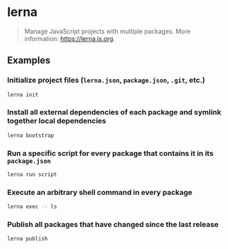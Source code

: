 # lerna

> Manage JavaScript projects with multiple packages. More information: <https://lerna.js.org>.

## Examples

### Initialize project files (`lerna.json`, `package.json`, `.git`, etc.)

```bash
lerna init
```

### Install all external dependencies of each package and symlink together local dependencies

```bash
lerna bootstrap
```

### Run a specific script for every package that contains it in its `package.json`

```bash
lerna run script
```

### Execute an arbitrary shell command in every package

```bash
lerna exec -- ls
```

### Publish all packages that have changed since the last release

```bash
lerna publish
```
